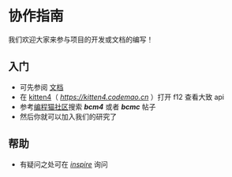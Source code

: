 # 协作指南
我们欢迎大家来参与项目的开发或文档的编写！

## 入门
- 可先参阅 [文档](../bcmc.document/Main.md)
- 在 [kitten4](https://kitten4.codemao.cn)（ *https://kitten4.codemao.cn* ）打开 f12 查看大致 api  
- 参考[编程猫社区](https://shequ.codemao.cn/community)搜索 **_bcm4_** 或者 **_bcmc_** 帖子
- 然后你就可以加入我们的研究了

## 帮助
- 有疑问之处可在 [*inspire*](https://shequ.codemao.cn/work_shop/19034) 询问
